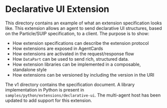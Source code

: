 # Declarative UI Extension

This directory contains an example of what an extension specification looks
like. This extension allows an agent to send declarative UI structures,
based on the Particle/SUIP specification, to a client. The purpose is to show:

- How extension specifications can describe the extension protocol
- How extensions are exposed in AgentCards
- How extensions are activated in the request/response flow
- How `DataPart` can be used to send rich, structured data.
- How extension libraries can be implemented in a composable, standalone style
- How extensions can be versioned by including the version in the URI

The v1 directory contains the specification document. A library implementation
in Python is present in `samples/python/extensions/declarative-ui`. The multi-agent
host has been updated to add support for this extension.
